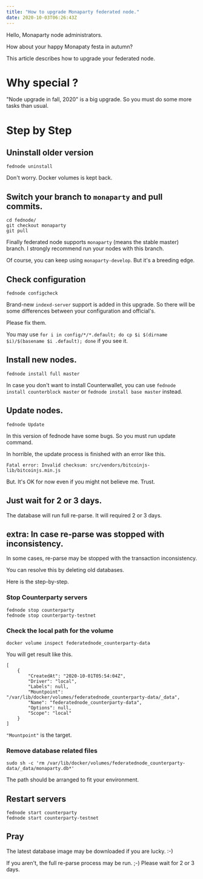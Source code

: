 ```yaml
---
title: "How to upgrade Monaparty federated node."
date: 2020-10-03T06:26:43Z
---
```


Hello, Monaparty node administrators.

How about your happy Monapaty festa in autumn?

This article describes how to upgrade your federated node.


# Why special ?

"Node upgrade in fall, 2020" is a big upgrade.
So you must do some more tasks than usual.

# Step by Step

## Uninstall older version

```
fednode uninstall
```

Don't worry. Docker volumes is kept back.

## Switch your branch to `monaparty` and pull commits.

```
cd fednode/
git checkout monaparty
git pull
```

Finally federated node supports `monaparty` (means the stable master) branch.
I strongly recommend run your nodes with this branch.

Of course, you can keep using `monaparty-develop`. But it's a breeding edge.

## Check configuration

```
fednode configcheck
```

Brand-new `indexd-server` support is added in this upgrade.
So there will be some differences between your configuration and official's.

Please fix them.

You may use `for i in config/*/*.default; do cp $i $(dirname $i)/$(basename $i .default); done` if you see it.

## Install new nodes.

```
fednode install full master
```

In case you don't want to install Counterwallet, you can use `fednode install counterblock master`
 or `fednode install base master` instead.

## Update nodes.

```
fednode Update
```

In this version of fednode have some bugs.
So you must run update command.

In horrible, the update process is finished with an error like this.

```
Fatal error: Invalid checksum: src/vendors/bitcoinjs-lib/bitcoinjs.min.js
```

But. It's OK for now even if you might not believe me. Trust. 

## Just wait for 2 or 3 days.

The database will run full re-parse. It will required 2 or 3 days.

## extra: In case re-parse was stopped with inconsistency.

In some cases, re-parse may be stopped with the transaction inconsistency.

You can resolve this by deleting old databases.

Here is the step-by-step.

### Stop Counterparty servers

```
fednode stop counterparty
fednode stop counterparty-testnet
```

### Check the local path for the volume

```
docker volume inspect federatednode_counterparty-data
```

You will get result like this.

```
[
    {
        "CreatedAt": "2020-10-01T05:54:04Z",
        "Driver": "local",
        "Labels": null,
        "Mountpoint": "/var/lib/docker/volumes/federatednode_counterparty-data/_data",
        "Name": "federatednode_counterparty-data",
        "Options": null,
        "Scope": "local"
    }
]
```

`"Mountpoint"` is the target.

### Remove database related files

```
sudo sh -c 'rm /var/lib/docker/volumes/federatednode_counterparty-data/_data/monaparty.db*'
```

The path should be arranged to fit your environment.

## Restart servers

```
fednode start counterparty
fednode start counterparty-testnet
```

## Pray

The latest database image may be downloaded if you are lucky. :-)

If you aren't, the full re-parse process may be run. ;-)
Please wait for 2 or 3 days.